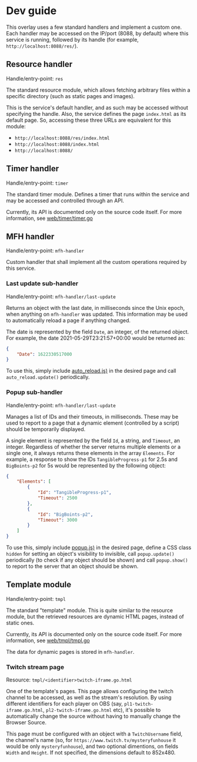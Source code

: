 # Dev guide

This overlay uses a few standard handlers and implement a custom one. Each handler may be accessed on the IP/port (8088, by default) where this service is running, followed by its handle (for example, `http://localhost:8088/res/`).

## Resource handler

Handle/entry-point: `res`

The standard resource module, which allows fetching arbitrary files within a specific directory (such as static pages and images).

This is the service's default handler, and as such may be accessed without specifying the handle. Also, the service defines the page `index.html` as its default page. So, accessing these three URLs are equivalent for this module:

* `http://localhost:8088/res/index.html`
* `http://localhost:8088/index.html`
* `http://localhost:8088/`

## Timer handler

Handle/entry-point: `timer`

The standard timer module. Defines a timer that runs within the service and may be accessed and controlled through an API.

Currently, its API is documented only on the source code itself. For more information, see [web/timer/timer.go](../../../web/timer/timer.go)

## MFH handler

Handle/entry-point: `mfh-handler`

Custom handler that shall implement all the custom operations required by this service.

### Last update sub-handler

Handle/entry-point: `mfh-handler/last-update`

Returns an object with the last date, in milliseconds since the Unix epoch, when anything on `mfh-handler` was updated. This information may be used to automatically reload a page if anything changed.

The date is represented by the field `Date`, an integer, of the returned object. For example, the date 2021-05-29T23:21:57+00:00 would be returned as:

```json
{
    "Date": 1622330517000
}
```

To use this, simply include [auto\_reload.js)](../res/script/auto_reload.js) in the desired page and call `auto_reload.update()` periodically.

### Popup sub-handler

Handle/entry-point: `mfh-handler/last-update`

Manages a list of IDs and their timeouts, in milliseconds. These may be used to report to a page that a dynamic element (controlled by a script) should be temporarily displayed.

A single element is represented by the field `Id`, a string, and `Timeout`, an integer. Regardless of whether the server returns multiple elements or a single one, it always returns these elements in the array `Elements`. For example, a response to show the IDs `TangibleProgress-p1` for 2.5s and `BigBoints-p2` for 5s would be represented by the following object:

```json
{
    "Elements": [
        {
            "Id": "TangibleProgress-p1",
            "Timeout": 2500
        },
        {
            "Id": "BigBoints-p2",
            "Timeout": 3000
        }
    ]
}
```

To use this, simply include [popup.js)](../res/script/popup.js) in the desired page, define a CSS class `hidden` for setting an object's visibility to invisible, call `popup.update()` periodically (to check if any object should be shown) and call `popup.show()` to report to the server that an object should be shown.

## Template module

Handle/entry-point: `tmpl`

The standard "template" module. This is quite similar to the resource module, but the retrieved resources are dynamic HTML pages, instead of static ones.

Currently, its API is documented only on the source code itself. For more information, see [web/tmpl/tmpl.go](../../../web/tmpl/tmpl.go)

The data for dynamic pages is stored in `mfh-handler`.

### Twitch stream page

Resource: `tmpl/<identifier>twitch-iframe.go.html`

One of the template's pages. This page allows configuring the twitch channel to be accessed, as well as the stream's resolution. By using different identifiers for each player on OBS (say, `pl1-twitch-iframe.go.html`, `pl2-twitch-iframe.go.html` etc), it's possible to automatically change the source without having to manually change the Browser Source.

This page must be configured with an object with a `TwitchUsername` field, the channel's name (so, for `https://www.twitch.tv/mysteryfunhouse` it would be only `mysteryfunhouse`), and two optional dimentions, on fields `Width` and `Height`. If not specified, the dimensions default to 852x480.
